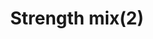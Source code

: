 ---
layout: item
title: Strength mix(2)
item-id: 11443
datatable: true
id: 11443
name: "Strength mix(2)"
members: true
lowalch: 5
highalch: 7
examine: "Two doses of fishy strength potion."
monsters:
  - id: 1537
    name: "Skeleton hero"
    members: true
    combat_level: 149
    wiki_url: "https://oldschool.runescape.wiki/w/Skeleton_hero"
    drops:
      - quantity: "1"
        rarity: 0.0390625
    image: "https://oldschool.runescape.wiki/images/thumb/8/8e/Skeleton_hero.png/130px-Skeleton_hero.png?9fd7b"
  - id: 1538
    name: "Skeleton brute"
    members: true
    combat_level: 132
    wiki_url: "https://oldschool.runescape.wiki/w/Skeleton_brute"
    drops:
      - quantity: "1"
        rarity: 0.0390625
    image: "https://oldschool.runescape.wiki/images/thumb/e/e7/Skeleton_brute.png/130px-Skeleton_brute.png?a65bc"
  - id: 1539
    name: "Skeleton warlord"
    members: true
    combat_level: 132
    wiki_url: "https://oldschool.runescape.wiki/w/Skeleton_warlord"
    drops:
      - quantity: "1"
        rarity: 0.0390625
    image: "https://oldschool.runescape.wiki/images/thumb/2/29/Skeleton_warlord.png/130px-Skeleton_warlord.png?a65bc"
  - id: 1540
    name: "Skeleton heavy"
    members: true
    combat_level: 132
    wiki_url: "https://oldschool.runescape.wiki/w/Skeleton_heavy"
    drops:
      - quantity: "1"
        rarity: 0.0390625
    image: "https://oldschool.runescape.wiki/images/thumb/3/34/Skeleton_heavy.png/140px-Skeleton_heavy.png?a69fa"
  - id: 1541
    name: "Skeleton thug"
    members: true
    combat_level: 132
    wiki_url: "https://oldschool.runescape.wiki/w/Skeleton_thug"
    drops:
      - quantity: "1"
        rarity: 0.0390625
    image: "https://oldschool.runescape.wiki/images/thumb/5/59/Skeleton_thug.png/130px-Skeleton_thug.png?a65bc"
  - id: 5563
    name: "Angry barbarian spirit"
    members: true
    combat_level: 166
    wiki_url: "https://oldschool.runescape.wiki/w/Angry_barbarian_spirit"
    drops:
      - quantity: "1"
        rarity: 0.0390625
    image: "https://oldschool.runescape.wiki/images/thumb/7/76/Angry_barbarian_spirit.png/200px-Angry_barbarian_spirit.png?ccb32"
  - id: 5564
    name: "Enraged barbarian spirit"
    members: true
    combat_level: 166
    wiki_url: "https://oldschool.runescape.wiki/w/Enraged_barbarian_spirit"
    drops:
      - quantity: "1"
        rarity: 0.0390625
    image: "https://oldschool.runescape.wiki/images/thumb/5/55/Enraged_barbarian_spirit.png/200px-Enraged_barbarian_spirit.png?ccb32"
  - id: 5565
    name: "Berserk barbarian spirit"
    members: true
    combat_level: 166
    wiki_url: "https://oldschool.runescape.wiki/w/Berserk_barbarian_spirit"
    drops:
      - quantity: "1"
        rarity: 0.0390625
    image: "https://oldschool.runescape.wiki/images/thumb/6/69/Berserk_barbarian_spirit.png/200px-Berserk_barbarian_spirit.png?ccb32"
---